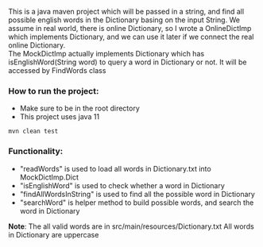 This is a java maven project which will be passed in a string, and find all possible english words in the Dictionary basing on the input String. 
We assume in real world, there is online Dictionary, so I wrote a OnlineDictImp which implements Dictionary, 
and we can use it later if we connect the real online Dictionary.  
The MockDictImp actually implements Dictionary which has isEnglishWord(String word) to query a word in Dictionary or not.
It will be accessed by FindWords class

### **How to run the project:**
- Make sure to be in the root directory
- This project uses java 11

`mvn clean test`


### Functionality:
- "readWords" is used to load all words in Dictionary.txt into MockDictImp.Dict
- "isEnglishWord" is used to check whether a word in Dictionary 
- "findAllWordsInString" is used to find all the possible word in Dictionary
- "searchWord" is helper method to build possible words, and search the word in Dictionary


**Note**: 
The all valid words are in  src/main/resources/Dictionary.txt
All words in Dictionary are uppercase




